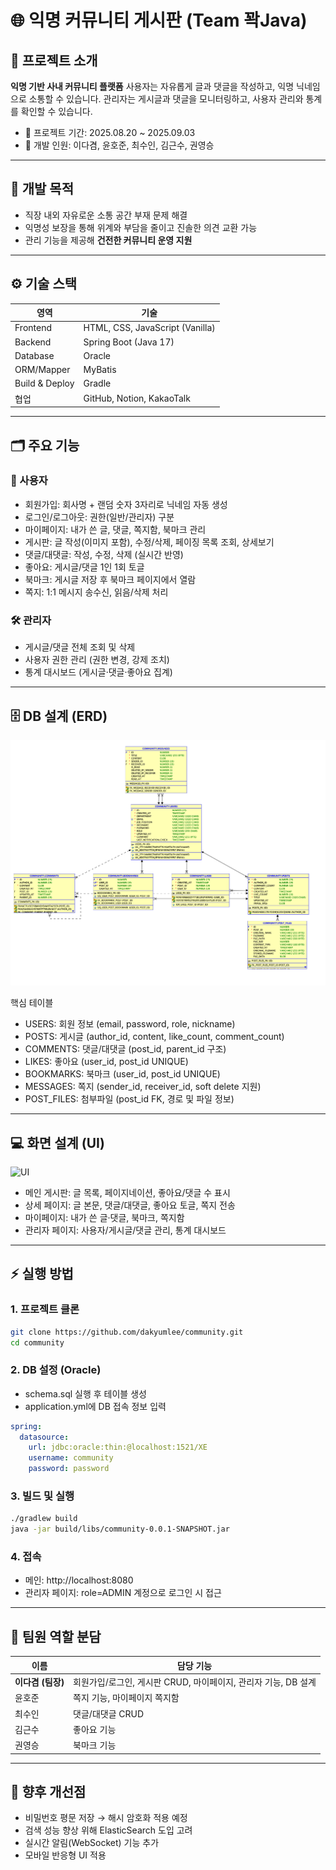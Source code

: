 # 🌐 익명 커뮤니티 게시판 (Team 꽉Java)

## 📖 프로젝트 소개
**익명 기반 사내 커뮤니티 플랫폼**
사용자는 자유롭게 글과 댓글을 작성하고, 익명 닉네임으로 소통할 수 있습니다.
관리자는 게시글과 댓글을 모니터링하고, 사용자 관리와 통계를 확인할 수 있습니다.

- 📅 프로젝트 기간: 2025.08.20 ~ 2025.09.03
- 👥 개발 인원: 이다겸, 윤호준, 최수인, 김근수, 권영승

---

## 🚀 개발 목적
- 직장 내외 자유로운 소통 공간 부재 문제 해결  
- 익명성 보장을 통해 위계와 부담을 줄이고 진솔한 의견 교환 가능  
- 관리 기능을 제공해 **건전한 커뮤니티 운영 지원**  

---

## ⚙️ 기술 스택
| 영역 | 기술 |
|------|------|
| Frontend | HTML, CSS, JavaScript (Vanilla) |
| Backend | Spring Boot (Java 17) |
| Database | Oracle |
| ORM/Mapper | MyBatis |
| Build & Deploy | Gradle |
| 협업 | GitHub, Notion, KakaoTalk |

---

## 🗂️ 주요 기능
### 👤 사용자
- 회원가입: 회사명 + 랜덤 숫자 3자리로 닉네임 자동 생성  
- 로그인/로그아웃: 권한(일반/관리자) 구분  
- 마이페이지: 내가 쓴 글, 댓글, 쪽지함, 북마크 관리  
- 게시판: 글 작성(이미지 포함), 수정/삭제, 페이징 목록 조회, 상세보기  
- 댓글/대댓글: 작성, 수정, 삭제 (실시간 반영)  
- 좋아요: 게시글/댓글 1인 1회 토글  
- 북마크: 게시글 저장 후 북마크 페이지에서 열람  
- 쪽지: 1:1 메시지 송수신, 읽음/삭제 처리  

### 🛠️ 관리자
- 게시글/댓글 전체 조회 및 삭제  
- 사용자 권한 관리 (권한 변경, 강제 조치)  
- 통계 대시보드 (게시글·댓글·좋아요 집계)  

---

## 🗄️ DB 설계 (ERD)
![ERD](./docs/erd.png)

핵심 테이블  
- USERS: 회원 정보 (email, password, role, nickname)  
- POSTS: 게시글 (author_id, content, like_count, comment_count)  
- COMMENTS: 댓글/대댓글 (post_id, parent_id 구조)  
- LIKES: 좋아요 (user_id, post_id UNIQUE)  
- BOOKMARKS: 북마크 (user_id, post_id UNIQUE)  
- MESSAGES: 쪽지 (sender_id, receiver_id, soft delete 지원)  
- POST_FILES: 첨부파일 (post_id FK, 경로 및 파일 정보)  

---

## 💻 화면 설계 (UI)
![UI](./docs/ui.png)

- 메인 게시판: 글 목록, 페이지네이션, 좋아요/댓글 수 표시  
- 상세 페이지: 글 본문, 댓글/대댓글, 좋아요 토글, 쪽지 전송  
- 마이페이지: 내가 쓴 글·댓글, 북마크, 쪽지함  
- 관리자 페이지: 사용자/게시글/댓글 관리, 통계 대시보드  

---

## ⚡ 실행 방법
### 1. 프로젝트 클론
```bash
git clone https://github.com/dakyumlee/community.git
cd community
```

### 2. DB 설정 (Oracle)
- schema.sql 실행 후 테이블 생성  
- application.yml에 DB 접속 정보 입력  

```yaml
spring:
  datasource:
    url: jdbc:oracle:thin:@localhost:1521/XE
    username: community
    password: password
```

### 3. 빌드 및 실행
```bash
./gradlew build
java -jar build/libs/community-0.0.1-SNAPSHOT.jar
```

### 4. 접속
- 메인: http://localhost:8080  
- 관리자 페이지: role=ADMIN 계정으로 로그인 시 접근  

---

## 👥 팀원 역할 분담
| 이름 | 담당 기능 |
|------|-----------|
| **이다겸 (팀장)** | 회원가입/로그인, 게시판 CRUD, 마이페이지, 관리자 기능, DB 설계 |
| 윤호준 | 쪽지 기능, 마이페이지 쪽지함 |
| 최수인 | 댓글/대댓글 CRUD |
| 김근수 | 좋아요 기능 |
| 권영승 | 북마크 기능 |

---

## 📝 향후 개선점
- 비밀번호 평문 저장 → 해시 암호화 적용 예정  
- 검색 성능 향상 위해 ElasticSearch 도입 고려  
- 실시간 알림(WebSocket) 기능 추가  
- 모바일 반응형 UI 적용  
